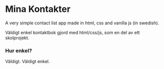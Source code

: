 # Mina Kontakter

A very simple contact list app made in html, css and vanilla js (in swedish).

Väldigt enkel kontaktbok gjord med html/css/js, som en del av ett skolprojekt.

### Hur enkel?

Väldigt. Väldigt enkel.
